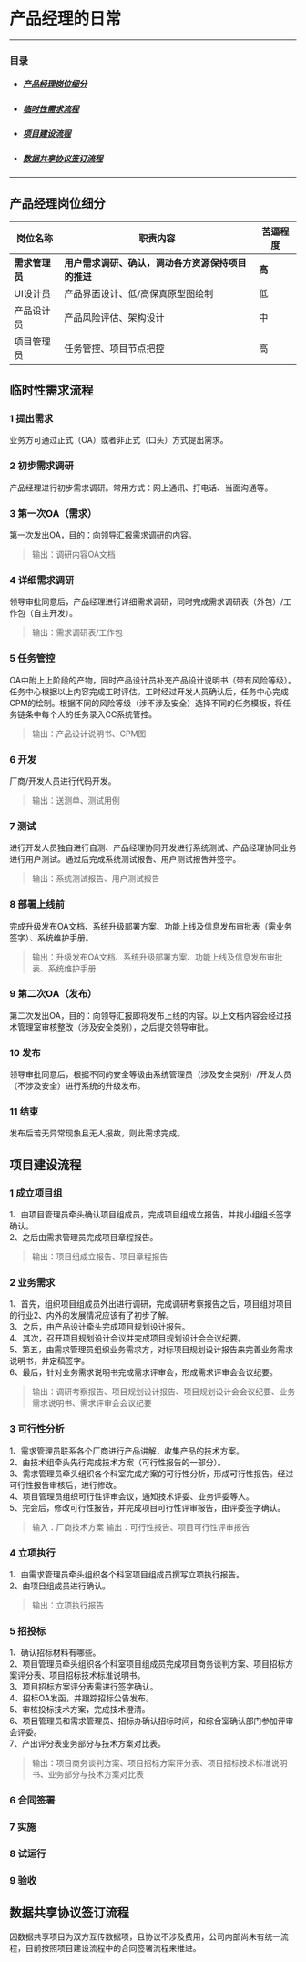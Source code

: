 # 产品经理的日常
---

### 目录 
- ##### [产品经理岗位细分](#catalog1)
- ##### [临时性需求流程](#catalog2)
- ##### [项目建设流程](#catalog3)
- ##### [数据共享协议签订流程](#catalog4)

---

## <div id="catalog1">产品经理岗位细分</div>
岗位名称|职责内容|苦逼程度
-------|-------|--------
**需求管理员**|**用户需求调研、确认，调动各方资源保持项目的推进**|**高**
UI设计员|产品界面设计、低/高保真原型图绘制|低
产品设计员|产品风险评估、架构设计|中
项目管理员|任务管控、项目节点把控|高

## <div id="catalog2">临时性需求流程</div>
### 1 提出需求
业务方可通过正式（OA）或者非正式（口头）方式提出需求。

### 2 初步需求调研
产品经理进行初步需求调研。常用方式：网上通讯、打电话、当面沟通等。

### 3 第一次OA（需求）
第一次发出OA，目的：向领导汇报需求调研的内容。
> 输出：调研内容OA文档

### 4 详细需求调研
领导审批同意后，产品经理进行详细需求调研，同时完成需求调研表（外包）/工作包（自主开发）。
> 输出：需求调研表/工作包

### 5 任务管控
OA中附上上阶段的产物，同时产品设计员补充产品设计说明书（带有风险等级）。任务中心根据以上内容完成工时评估。工时经过开发人员确认后，任务中心完成CPM的绘制。根据不同的风险等级（涉不涉及安全）选择不同的任务模板，将任务链条中每个人的任务录入CC系统管控。
> 输出：产品设计说明书、CPM图

### 6 开发
厂商/开发人员进行代码开发。
> 输出：送测单、测试用例

### 7 测试
进行开发人员独自进行自测、产品经理协同开发进行系统测试、产品经理协同业务进行用户测试。通过后完成系统测试报告、用户测试报告并签字。
> 输出：系统测试报告、用户测试报告

### 8 部署上线前
完成升级发布OA文档、系统升级部署方案、功能上线及信息发布审批表（需业务签字）、系统维护手册。
> 输出：升级发布OA文档、系统升级部署方案、功能上线及信息发布审批表、系统维护手册

### 9 第二次OA（发布）
第二次发出OA，目的：向领导汇报即将发布上线的内容。以上文档内容会经过技术管理室审核整改（涉及安全类别），之后提交领导审批。

### 10 发布
领导审批同意后，根据不同的安全等级由系统管理员（涉及安全类别）/开发人员（不涉及安全）进行系统的升级发布。

### 11 结束
发布后若无异常现象且无人报故，则此需求完成。



## <div id="catalog3">项目建设流程</div>
### 1 成立项目组
1、由项目管理员牵头确认项目组成员，完成项目组成立报告，并找小组组长签字确认。  
2、之后由需求管理员完成项目章程报告。  
> 输出：项目组成立报告、项目章程报告

### 2 业务需求
1、首先，组织项目组成员外出进行调研，完成调研考察报告之后，项目组对项目的行业2、内外的发展情况应该有了初步了解。  
3、之后，由产品设计牵头完成项目规划设计报告。  
4、其次，召开项目规划设计会议并完成项目规划设计会会议纪要。  
5、第五，由需求管理员组织业务需求方，对标项目规划设计报告来完善业务需求说明书，并定稿签字。  
6、最后，针对业务需求说明书完成需求评审会，形成需求评审会会议纪要。  
> 输出：调研考察报告、项目规划设计报告、项目规划设计会会议纪要、业务需求说明书、需求评审会会议纪要

### 3 可行性分析
1、需求管理员联系各个厂商进行产品讲解，收集产品的技术方案。  
2、由技术组牵头先行完成技术方案（可行性报告的一部分）。  
3、需求管理员牵头组织各个科室完成方案的可行性分析，形成可行性报告。经过可行性报告审核后，进行修改。  
4、项目管理员组织可行性评审会议，通知技术评委、业务评委等人。  
5、完会后，修改可行性报告，并完成项目可行性评审报告，由评委签字确认。  
> 输入：厂商技术方案
> 输出：可行性报告、项目可行性评审报告

### 4 立项执行
1、由需求管理员牵头组织各个科室项目组成员撰写立项执行报告。  
2、由项目组成员进行确认。  
> 输出：立项执行报告

### 5 招投标
1、确认招标材料有哪些。  
2、项目管理员牵头组织各个科室项目组成员完成项目商务谈判方案、项目招标方案评分表、项目招标技术标准说明书。  
3、项目招标方案评分表需进行签字确认。  
4、招标OA发函，并跟踪招标公告发布。  
5、审核投标技术方案，完成技术澄清。  
6、项目管理员和需求管理员、招标办确认招标时间，和综合室确认部门参加评审会评委。  
7、产出评分表业务部分与技术方案对比表。  
> 输出：项目商务谈判方案、项目招标方案评分表、项目招标技术标准说明书、业务部分与技术方案对比表

### 6 合同签署

### 7 实施

### 8 试运行

### 9 验收


## <div id="catalog4">数据共享协议签订流程</div>
因数据共享项目为双方互传数据项，且协议不涉及费用，公司内部尚未有统一流程，目前按照项目建设流程中的合同签署流程来推进。